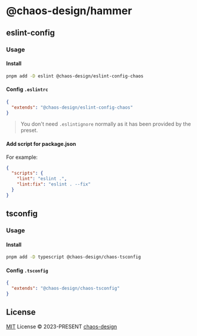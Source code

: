 # @chaos-design/hammer

## eslint-config

### Usage

#### Install

```bash
pnpm add -D eslint @chaos-design/eslint-config-chaos
```

#### Config `.eslintrc`

```json
{
  "extends": "@chaos-design/eslint-config-chaos"
}
```

> You don't need `.eslintignore` normally as it has been provided by the preset.

#### Add script for package.json

For example:

```json
{
  "scripts": {
    "lint": "eslint .",
    "lint:fix": "eslint . --fix"
  }
}
```

## tsconfig

### Usage

#### Install

```bash
pnpm add -D typescript @chaos-design/chaos-tsconfig
```

#### Config `.tsconfig`

```json
{
  "extends": "@chaos-design/chaos-tsconfig"
}
```

## License

[MIT](./LICENSE) License &copy; 2023-PRESENT [chaos-design](https://github.com/chaos-design)

